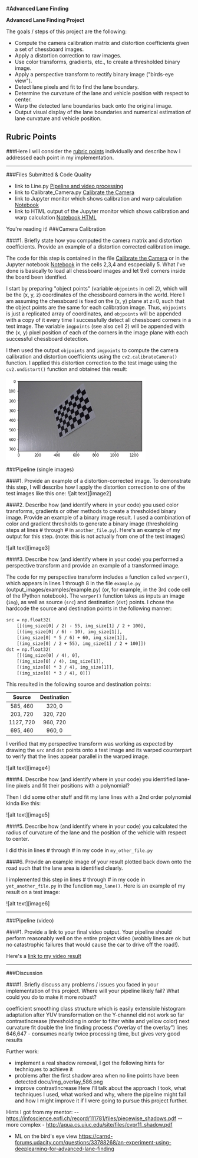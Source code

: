 #**Advanced Lane Finding**


**Advanced Lane Finding Project**

The goals / steps of this project are the following:

* Compute the camera calibration matrix and distortion coefficients given a set of chessboard images.
* Apply a distortion correction to raw images.
* Use color transforms, gradients, etc., to create a thresholded binary image.
* Apply a perspective transform to rectify binary image ("birds-eye view").
* Detect lane pixels and fit to find the lane boundary.
* Determine the curvature of the lane and vehicle position with respect to center.
* Warp the detected lane boundaries back onto the original image.
* Output visual display of the lane boundaries and numerical estimation of lane curvature and vehicle position.


[//]: # (Image References)

[image1]: ./output_images/undistorted_calibration13.png "Model"
[image10]: ./docu/Class_Diagram.JPG "Class Diagram"
[image11]: ./docu/Smoothing.JPG "Smoothing concept"

## Rubric Points
###Here I will consider the [rubric points](https://review.udacity.com/#!/rubrics/571/view) individually and describe how I addressed each point in my implementation.  

---
###Files Submitted & Code Quality

* link to Line.py [Pipeline and video processing](https://github.com/AntoniaSophia/CarND-Advanced-Lane-Lines/blob/master/solution/Line.py)
* link to Calibrate_Camera.py [Calibrate the Camera](https://github.com/AntoniaSophia/CarND-Advanced-Lane-Lines/blob/master/solution/Calibrate_Camera.py)  
* link to Jupyter monitor which shows calibration and warp calculation [Notebook](https://github.com/AntoniaSophia/CarND-Advanced-Lane-Lines/blob/master/solution/Advanced_Lane_Lines.ipynb)
* link to HTML output of the Jupyter monitor which shows calibration and warp calculation [Notebook HTML](https://github.com/AntoniaSophia/CarND-Advanced-Lane-Lines/blob/master/results/Advanced_Lane_Lines.html)

You're reading it!
###Camera Calibration

####1. Briefly state how you computed the camera matrix and distortion coefficients. Provide an example of a distortion corrected calibration image.

The code for this step is contained in the file [Calibrate the Camera](https://github.com/AntoniaSophia/CarND-Advanced-Lane-Lines/blob/master/solution/Calibrate_Camera.py) or in the Jupyter notebook [Notebook](https://github.com/AntoniaSophia/CarND-Advanced-Lane-Lines/blob/master/solution/Advanced_Lane_Lines.ipynb) in the cells 2,3,4 and escpecially 5. 
What I've done is basically to load all chessboard images and let 9x6 corners inside the board been identfied. 

I start by preparing "object points" (variable `objpoints` in cell 2), which will be the (x, y, z) coordinates of the chessboard corners in the world. Here I am assuming the chessboard is fixed on the (x, y) plane at z=0, such that the object points are the same for each calibration image.  Thus, `objpoints` is just a replicated array of coordinates, and `objpoints` will be appended with a copy of it every time I successfully detect all chessboard corners in a test image.  The variable `imgpoints` (see also cell 2) will be appended with the (x, y) pixel position of each of the corners in the image plane with each successful chessboard detection.  

I then used the output `objpoints` and `imgpoints` to compute the camera calibration and distortion coefficients using the `cv2.calibrateCamera()` function.  I applied this distortion correction to the test image using the `cv2.undistort()` function and obtained this result: 

![Undistorted chessboard][image1]

###Pipeline (single images)

####1. Provide an example of a distortion-corrected image.
To demonstrate this step, I will describe how I apply the distortion correction to one of the test images like this one:
![alt text][image2]


####2. Describe how (and identify where in your code) you used color transforms, gradients or other methods to create a thresholded binary image.  Provide an example of a binary image result.
I used a combination of color and gradient thresholds to generate a binary image (thresholding steps at lines # through # in `another_file.py`).  Here's an example of my output for this step.  (note: this is not actually from one of the test images)

![alt text][image3]

####3. Describe how (and identify where in your code) you performed a perspective transform and provide an example of a transformed image.

The code for my perspective transform includes a function called `warper()`, which appears in lines 1 through 8 in the file `example.py` (output_images/examples/example.py) (or, for example, in the 3rd code cell of the IPython notebook).  The `warper()` function takes as inputs an image (`img`), as well as source (`src`) and destination (`dst`) points.  I chose the hardcode the source and destination points in the following manner:

```
src = np.float32(
    [[(img_size[0] / 2) - 55, img_size[1] / 2 + 100],
    [((img_size[0] / 6) - 10), img_size[1]],
    [(img_size[0] * 5 / 6) + 60, img_size[1]],
    [(img_size[0] / 2 + 55), img_size[1] / 2 + 100]])
dst = np.float32(
    [[(img_size[0] / 4), 0],
    [(img_size[0] / 4), img_size[1]],
    [(img_size[0] * 3 / 4), img_size[1]],
    [(img_size[0] * 3 / 4), 0]])

```
This resulted in the following source and destination points:

| Source        | Destination   | 
|:-------------:|:-------------:| 
| 585, 460      | 320, 0        | 
| 203, 720      | 320, 720      |
| 1127, 720     | 960, 720      |
| 695, 460      | 960, 0        |

I verified that my perspective transform was working as expected by drawing the `src` and `dst` points onto a test image and its warped counterpart to verify that the lines appear parallel in the warped image.

![alt text][image4]

####4. Describe how (and identify where in your code) you identified lane-line pixels and fit their positions with a polynomial?

Then I did some other stuff and fit my lane lines with a 2nd order polynomial kinda like this:

![alt text][image5]

####5. Describe how (and identify where in your code) you calculated the radius of curvature of the lane and the position of the vehicle with respect to center.

I did this in lines # through # in my code in `my_other_file.py`

####6. Provide an example image of your result plotted back down onto the road such that the lane area is identified clearly.

I implemented this step in lines # through # in my code in `yet_another_file.py` in the function `map_lane()`.  Here is an example of my result on a test image:

![alt text][image6]

---

###Pipeline (video)

####1. Provide a link to your final video output.  Your pipeline should perform reasonably well on the entire project video (wobbly lines are ok but no catastrophic failures that would cause the car to drive off the road!).

Here's a [link to my video result](./../results/project_video.mp4)

---

###Discussion

####1. Briefly discuss any problems / issues you faced in your implementation of this project.  Where will your pipeline likely fail?  What could you do to make it more robust?


coefficient smoothing
class structure which is easily extensible
histogram adaptation after YUV transformation on the Y-channel did not work so far
contrastIncrease (thresholding in order to filter white and yellow color)
next curvature fit
double the line finding process ("overlay of the overlay") lines 646,647 - consumes nearly twice processing time, but gives very good results


Further work:
- implement a real shadow removal, I got the following hints for techniques to achieve it 
- problems after the first shadow area when no line points have been detected   docu/img_overlay_586.png
- improve contrastIncrease
Here I'll talk about the approach I took, what techniques I used, what worked and why, where the pipeline might fail and how I might improve it if I were going to pursue this project further.  



Hints I got from my mentor:
-- https://infoscience.epfl.ch/record/111781/files/piecewise_shadows.pdf
-- more complex - http://aqua.cs.uiuc.edu/site/files/cvpr11_shadow.pdf
- ML on the bird's eye view https://carnd-forums.udacity.com/questions/33788268/an-experiment-using-deeplearning-for-advanced-lane-finding

